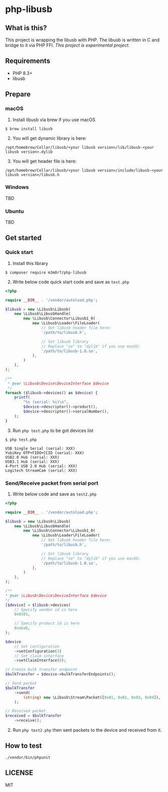 # php-libusb

## What is this?
This project is wrapping the libusb with PHP. The libusb is written in C and bridge to it via PHP FFI.
*This project is experimental project*.

## Requirements
- PHP 8.3+
- libusb

## Prepare

### macOS

1. Install libusb via brew if you use macOS

```
$ brew install libusb
```

2. You will get dynamic library is here:

```
/opt/homebrew/Cellar/libusb/<your libusb version>/lib/libusb-<your libusb version>.dylib
```

3. You will get header file is here:

```
/opt/homebrew/Cellar/libusb/<your libusb version>/include/libusb-<your libusb version>/libusb.h
```

### Windows
TBD

### Ubuntu
TBD

## Get started

### Quick start

1. Install this library
```
$ composer require m3m0r7/php-libusb
```


2. Write below code quick start code and save as `test.php`
```php
<?php

require __DIR__ . '/vendor/autoload.php';

$libusb = new \Libusb\Libusb(
    new \Libusb\LibusbHandle(
        new \Libusb\Connector\Libusb1_0(
            new \Libusb\Loader\FileLoader(
                // Set libusb header file here:
                '/path/to/libusb.h',

                // Set libusb library
                // Replace "so" to "dylib" if you use macOS:
                '/path/to/libusb-1.0.so',
            ),
        )
    ),
);

/**
 * @var \Libusb\Device\DeviceInterface $device
 */
foreach ($libusb->devices() as $device) {
    printf(
        "%s (serial: %s)\n",
        $device->descriptor()->product(),
        $device->descriptor()->serialNumber(),
    );
}
```

3. Run `php test.php` to be got devices list

```
$ php test.php

USB Single Serial (serial: XXX)
YubiKey OTP+FIDO+CCID (serial: XXX)
USB2.0 Hub (serial: XXX)
USB3.1 Hub (serial: XXX)
4-Port USB 2.0 Hub (serial: XXX)
Logitech StreamCam (serial: XXX)
```


### Send/Receive packet from serial port

1. Write below code and save as `test2.php`

```php
<?php

require __DIR__ . '/vendor/autoload.php';

$libusb = new \Libusb\Libusb(
    new \Libusb\LibusbHandle(
        new \Libusb\Connector\Libusb1_0(
            new \Libusb\Loader\FileLoader(
                // Set libusb header file here:
                '/path/to/libusb.h',

                // Set libusb library
                // Replace "so" to "dylib" if you use macOS:
                '/path/to/libusb-1.0.so',
            ),
        )
    ),
);

/**
* @var \Libusb\Device\DeviceInterface $device
*/
[$device] = $libusb->devices(
    // Specify vendor id is here
    0x0101,

    // Specify product id is here
    0xabab,
);

$device
    // Set configuration
    ->setConfiguration(1)
    // Set claim interface
    ->setClaimInterface(0);

// Create bulk transfer endpoint
$bulkTransfer = $device->bulkTransferEndpoints();

// Send packet
$bulkTransfer
    ->send(
        (string) new \Libusb\Stream\Packet([0x01, 0x02, 0x03, 0x04]),
    );

// Received packet
$received = $bulkTransfer
    ->receive();

```


2. Run `php test2.php` then sent packets to the device and received from it.

## How to test

```
./vendor/bin/phpunit
```

## LICENSE
MIT

